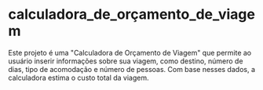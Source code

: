 # calculadora_de_orçamento_de_viagem
Este projeto é uma "Calculadora de Orçamento de Viagem" que permite ao usuário inserir informações sobre sua viagem, como destino, número de dias, tipo de acomodação e número de pessoas. Com base nesses dados, a calculadora estima o custo total da viagem.
